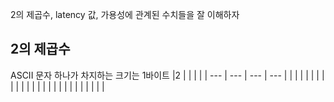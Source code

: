 2의 제곱수, latency 값, 가용성에 관계된 수치들을 잘 이해하자
## 2의 제곱수
ASCII 문자 하나가 차지하는 크기는 1바이트
|2     |     |     |     |
| --- | --- | --- | --- |
|     |     |     |     |
|     |     |     |     |
|     |     |     |     |
|     |     |     |     |
|     |     |     |     |
